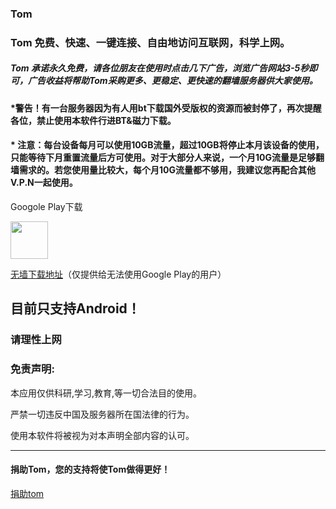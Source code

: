 ### Tom

### Tom 免费、快速、一键连接、自由地访问互联网，科学上网。

##### Tom 承诺永久免费，请各位朋友在使用时点击几下广告，浏览广告网站3-5秒即可，广告收益将帮助Tom采购更多、更稳定、更快速的翻墙服务器供大家使用。

#### *警告！有一台服务器因为有人用bt下载国外受版权的资源而被封停了，再次提醒各位，禁止使用本软件行进BT&磁力下载。

#### * 注意：每台设备每月可以使用10GB流量，超过10GB将停止本月该设备的使用，只能等待下月重置流量后方可使用。对于大部分人来说，一个月10G流量是足够翻墙需求的。若您使用量比较大，每个月10G流量都不够用，我建议您再配合其他V.P.N一起使用。

Googole Play下载

<a href="https://play.google.com/store/apps/details?id=me.xhss.tomvpn" rel="nofollow"><img src="https://camo.githubusercontent.com/bdaf711a93d64d0bb5e5abfc346a8b84ea47f164/68747470733a2f2f706c61792e676f6f676c652e636f6d2f696e746c2f656e5f75732f6261646765732f696d616765732f67656e657269632f656e2d706c61792d62616467652e706e67" height="60" data-canonical-src="https://play.google.com/intl/en_us/badges/images/generic/en-play-badge.png" style="max-width:100%;"></a>

[无墙下载地址](https://github.com/xhssme/tom/raw/master/tomvpn1.3.4.apk "无墙下载地址")（仅提供给无法使用Google Play的用户）

目前只支持Android！
-------------------------------------
### 请理性上网
### 免责声明:

本应用仅供科研,学习,教育,等一切合法目的使用。

严禁一切违反中国及服务器所在国法律的行为。

使用本软件将被视为对本声明全部内容的认可。

--------------------------------------
#### 捐助Tom，您的支持将使Tom做得更好！
[捐助tom](https://github.com/xhssme/tom/blob/master/a.md "捐助")
